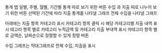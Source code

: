 통계 탭
일별, 주별, 월별, 기간별 통계 따로 보기 위한 버튼
수입 과 지출 따로 나누어 보기 위한 버튼
선택된 기간에 따라 지출 통계를 나타낼 그래프
전체 수입을 나타낼 그래프

아래에는 지출 항목 카테고리 표시
카테고리 항목 클릭 시 해당 카테고리별 지출 내역 표시
테고리 항목 별로 카테고리 누적금액 및 카테고리 지출 부내역 표시 
카테고리 항목 별로 금액순, 날짜순으로 정렬할 수 있게 정렬 버튼

수입 그래프는 막대그래프로 전체 수입, 지출을 표시

